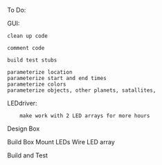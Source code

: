 To Do:

GUI:

	clean up code
	
	comment code
	
	build test stubs
	
	parameterize location
	parameterize start and end times
	parameterize colors
	parameterize objects, other planets, satallites, 
	

LEDdriver:

        make work with 2 LED arrays for more hours

Design Box

Build Box
Mount LEDs
Wire LED array

Build and Test

